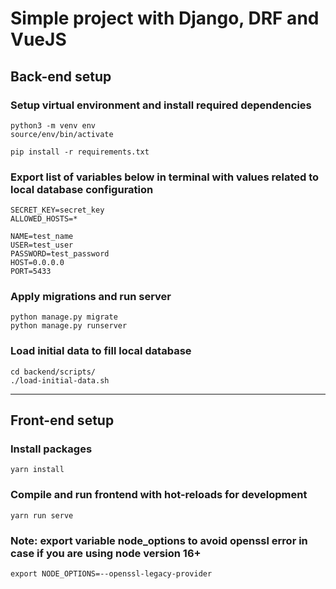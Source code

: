# Simple project with Django, DRF and VueJS

## Back-end setup

### Setup virtual environment and install required dependencies
```
python3 -m venv env
source/env/bin/activate

pip install -r requirements.txt
```

### Export list of variables below in terminal with values related to local database configuration
```
SECRET_KEY=secret_key
ALLOWED_HOSTS=*

NAME=test_name
USER=test_user
PASSWORD=test_password
HOST=0.0.0.0
PORT=5433
```

### Apply migrations and run server
```
python manage.py migrate
python manage.py runserver
```

### Load initial data to fill local database
```
cd backend/scripts/
./load-initial-data.sh
```

---

## Front-end setup

### Install packages
```
yarn install
```

### Compile and run frontend with hot-reloads for development
```
yarn run serve
```

### Note: export variable node_options to avoid openssl error in case if you are using node version 16+
```
export NODE_OPTIONS=--openssl-legacy-provider
```
